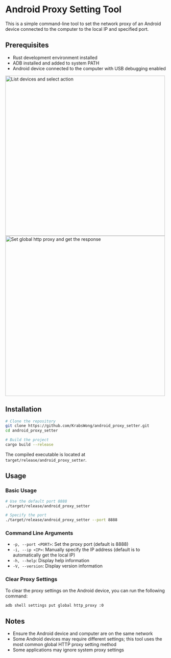 # Android Proxy Setting Tool

This is a simple command-line tool to set the network proxy of an Android device connected to the computer to the local IP and specified port.

## Prerequisites

- Rust development environment installed
- ADB installed and added to system PATH
- Android device connected to the computer with USB debugging enabled

<img width="500" alt="List devices and select action" src="https://github.com/user-attachments/assets/1342d15d-d7bb-4597-ac55-14b757fbfd0a" />

<img width="500" alt="Set global http proxy and get the response" src="https://github.com/user-attachments/assets/30a109d7-3c54-437f-b3de-ae55cc6d66cc" />

## Installation

```bash
# Clone the repository
git clone https://github.com/KrabsWong/android_proxy_setter.git
cd android_proxy_setter

# Build the project
cargo build --release
```

The compiled executable is located at `target/release/android_proxy_setter`.

## Usage

### Basic Usage

```bash
# Use the default port 8888
./target/release/android_proxy_setter

# Specify the port
./target/release/android_proxy_setter --port 8888
```

### Command Line Arguments

- `-p, --port <PORT>`: Set the proxy port (default is 8888)
- `-i, --ip <IP>`: Manually specify the IP address (default is to automatically get the local IP)
- `-h, --help`: Display help information
- `-V, --version`: Display version information

### Clear Proxy Settings

To clear the proxy settings on the Android device, you can run the following command:

```bash
adb shell settings put global http_proxy :0
```

## Notes

- Ensure the Android device and computer are on the same network
- Some Android devices may require different settings; this tool uses the most common global HTTP proxy setting method
- Some applications may ignore system proxy settings
